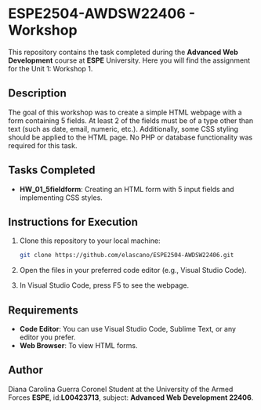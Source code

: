 # ESPE2504-AWDSW22406 - Workshop

This repository contains the task completed during the **Advanced Web Development** course at **ESPE** University. Here you will find the assignment for the Unit 1: Workshop 1.

## Description

The goal of this workshop was to create a simple HTML webpage with a form containing 5 fields. At least 2 of the fields must be of a type other than text (such as date, email, numeric, etc.). Additionally, some CSS styling should be applied to the HTML page. No PHP or database functionality was required for this task.

## Tasks Completed

- **HW_01_5fieldform**: Creating an HTML form with 5 input fields and implementing CSS styles.

## Instructions for Execution

1. Clone this repository to your local machine:
    ```bash
    git clone https://github.com/elascano/ESPE2504-AWDSW22406.git
    ```

2. Open the files in your preferred code editor (e.g., Visual Studio Code).

3. In Visual Studio Code, press F5 to see the webpage.


## Requirements

- **Code Editor**: You can use Visual Studio Code, Sublime Text, or any editor you prefer.
- **Web Browser**: To view HTML forms.

## Author

Diana Carolina Guerra Coronel 
Student at the University of the Armed Forces **ESPE**, id:**L00423713**, subject: **Advanced Web Development 22406**.

